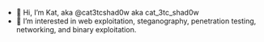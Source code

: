 - 👋 Hi, I’m Kat, aka @cat3tcshad0w aka cat_3tc_shad0w
- 👀 I’m interested in web exploitation, steganography, penetration testing, networking, and binary exploitation.
